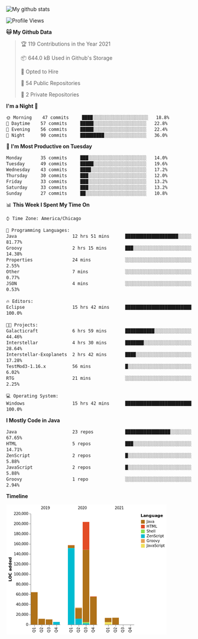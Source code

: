 ![My github stats](https://github-readme-stats.vercel.app/api?username=romvoid95&theme=gruvbox&include_all_commits=true&show_icons=true")

<!--START_SECTION:waka-->
![Profile Views](http://img.shields.io/badge/Profile%20Views-0-blue)

**🐱 My Github Data** 

> 🏆 119 Contributions in the Year 2021
 > 
> 📦 644.0 kB Used in Github's Storage 
 > 
> 💼 Opted to Hire
 > 
> 📜 54 Public Repositories 
 > 
> 🔑 2 Private Repositories  
 > 
**I'm a Night 🦉** 

```text
🌞 Morning    47 commits     ████░░░░░░░░░░░░░░░░░░░░░   18.8% 
🌆 Daytime    57 commits     █████░░░░░░░░░░░░░░░░░░░░   22.8% 
🌃 Evening    56 commits     █████░░░░░░░░░░░░░░░░░░░░   22.4% 
🌙 Night      90 commits     █████████░░░░░░░░░░░░░░░░   36.0%

```
📅 **I'm Most Productive on Tuesday** 

```text
Monday       35 commits     ███░░░░░░░░░░░░░░░░░░░░░░   14.0% 
Tuesday      49 commits     █████░░░░░░░░░░░░░░░░░░░░   19.6% 
Wednesday    43 commits     ████░░░░░░░░░░░░░░░░░░░░░   17.2% 
Thursday     30 commits     ███░░░░░░░░░░░░░░░░░░░░░░   12.0% 
Friday       33 commits     ███░░░░░░░░░░░░░░░░░░░░░░   13.2% 
Saturday     33 commits     ███░░░░░░░░░░░░░░░░░░░░░░   13.2% 
Sunday       27 commits     ██░░░░░░░░░░░░░░░░░░░░░░░   10.8%

```


📊 **This Week I Spent My Time On** 

```text
⌚︎ Time Zone: America/Chicago

💬 Programming Languages: 
Java                     12 hrs 51 mins      ████████████████████░░░░░   81.77% 
Groovy                   2 hrs 15 mins       ███░░░░░░░░░░░░░░░░░░░░░░   14.38% 
Properties               24 mins             ░░░░░░░░░░░░░░░░░░░░░░░░░   2.55% 
Other                    7 mins              ░░░░░░░░░░░░░░░░░░░░░░░░░   0.77% 
JSON                     4 mins              ░░░░░░░░░░░░░░░░░░░░░░░░░   0.53%

🔥 Editors: 
Eclipse                  15 hrs 42 mins      █████████████████████████   100.0%

🐱‍💻 Projects: 
Galacticraft             6 hrs 59 mins       ███████████░░░░░░░░░░░░░░   44.46% 
Interstellar             4 hrs 30 mins       ███████░░░░░░░░░░░░░░░░░░   28.64% 
Interstellar-Exoplanets  2 hrs 42 mins       ████░░░░░░░░░░░░░░░░░░░░░   17.28% 
TestMod3-1.16.x          56 mins             █░░░░░░░░░░░░░░░░░░░░░░░░   6.02% 
RTG                      21 mins             ░░░░░░░░░░░░░░░░░░░░░░░░░   2.25%

💻 Operating System: 
Windows                  15 hrs 42 mins      █████████████████████████   100.0%

```

**I Mostly Code in Java** 

```text
Java                     23 repos            █████████████████░░░░░░░░   67.65% 
HTML                     5 repos             ███░░░░░░░░░░░░░░░░░░░░░░   14.71% 
ZenScript                2 repos             █░░░░░░░░░░░░░░░░░░░░░░░░   5.88% 
JavaScript               2 repos             █░░░░░░░░░░░░░░░░░░░░░░░░   5.88% 
Groovy                   1 repo              ░░░░░░░░░░░░░░░░░░░░░░░░░   2.94%

```


**Timeline**

![Chart not found](https://raw.githubusercontent.com/ROMVoid95/ROMVoid95/master/charts/bar_graph.png) 


<!--END_SECTION:waka-->
